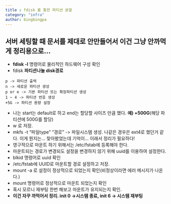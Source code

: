 ```yaml
---
title : fdisk 를 통한 파티션 분할
category: "infra"
author: bingbingpa
---
```



##  서버 세팅할 때 문서를 제대로 안만들어서 이건 그냥 안까먹게 정리용으로...

- **fdisk -l** 명령어로 물리적인 하드웨어 구성 확인
- fdisk **파티션나눌 disk경로**
~~~ shell
p -> 파티션 출력
n -> 새로운 파티션 생성
p or e -> 기본 파티션 또는 확장파티션 생성
1 ~ 4 -> 파티션 번호 생성
+5G -> 파티션 용량 설정
~~~
- 나는 start는 default로 하고 end는 할당할 사이즈 만큼 했다. **예) +500G**(해당 파티션에 500G를 할당)
- w 로 저장.
- mkfs -t “파일type” “경로” ->  파일시스템 생성. 나같은 경우은 ext4로 했던거 같다. 이게 뭔지는... 찾아봤었는데 기억이... 이래서 정리가 필요하다!
- 영구적으로 마운트 하기 위해서는 /etc/fstab에 등록해야 한다.
- 마운트되는 경로가 변경되도 설정을 변경하지 않기 위해 uuid를 이용하여 설정한다.
- blkid 명령어로 uuid 확인
- /etc/fstab에 UUID로 마운트할 경로 설정하고 저장.
- mount -a 로 설정이 정상적으로 되었는지 확인(비정상이라면 에러 메시지가 나온다.)
- mount 명령어로 정상적으로 마운트 되었는지 확인
- 혹시 모르니 재부팅 한번 해보고 마운트가 유지되는지 확인.
- **이건 자꾸 까먹어서 정리. init 0 ->시스템 종료, init 6 -> 시스템 재부팅**
